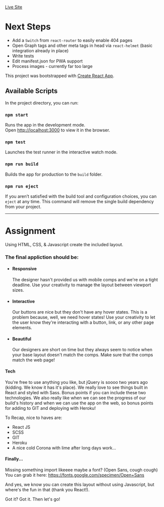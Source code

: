 [Live Site](https://upshot-test.herokuapp.com)

# Next Steps

- Add a `Switch` from `react-router` to easily enable 404 pages
- Open Graph tags and other meta tags in head via `react-helmet` (basic integration already in place)
- Write tests
- Edit manifest.json for PWA support
- Process images - currently far too large

This project was bootstrapped with [Create React App](https://github.com/facebook/create-react-app).

## Available Scripts

In the project directory, you can run:

### `npm start`

Runs the app in the development mode.<br>
Open [http://localhost:3000](http://localhost:3000) to view it in the browser.

### `npm test`

Launches the test runner in the interactive watch mode.<br>

### `npm run build`

Builds the app for production to the `build` folder.<br>

### `npm run eject`

If you aren’t satisfied with the build tool and configuration choices, you can `eject` at any time. This command will remove the single build dependency from your project.

<hr />

# Assignment

Using HTML, CSS, & Javascript create the included layout.

### The final appliction should be:

- #### Responsive
  The designer hasn't provided us with mobile comps and we're on a tight deadline. Use your creativity to manage the layout between viewport sizes.
- #### Interactive
  Our buttons are nice but they don't have any hover states. This is a problem because, well, we need hover states! Use your creativity to let the user know they're interacting with a button, link, or any other page elements.
- #### Beautiful
  Our designers are short on time but they always seem to notice when your base layout doesn't match the comps. Make sure that the comps match the web page!

#### Tech

You're free to use anything you like, but jQuery is soooo two years ago (kidding. We know it has it's place). We really love to see things built in React and styled with Sass. Bonus points if you can include these two technologies. We also really like when we can see the progress of our build's history and when we can use the app on the web, so bonus points for adding to GIT and deploying with Heroku!

To Recap, nice to haves are:

- React JS
- SCSS
- GIT
- Heroku
- A nice cold Corona with lime after long days work...

#### Finally...

Missing something import likeeee maybe a font? (Open Sans, cough cough) You can grab it here: https://fonts.google.com/specimen/Open+Sans

And yes, we know you can create this layout without using Javascript, but where's the fun in that (thank you React!).

Got it? Got it. Then let's go!
